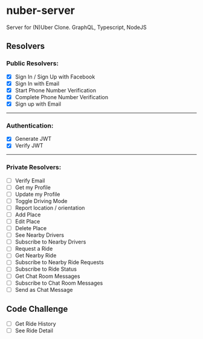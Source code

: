 # nuber-server

Server for (N)Uber Clone. GraphQL, Typescript, NodeJS

## Resolvers

### Public Resolvers:

- [x] Sign In / Sign Up with Facebook
- [x] Sign In with Email
- [x] Start Phone Number Verification
- [x] Complete Phone Number Verification
- [x] Sign up with Email

---

### Authentication:

- [x] Generate JWT
- [x] Verify JWT

---

### Private Resolvers:

- [ ] Verify Email
- [ ] Get my Profile
- [ ] Update my Profile
- [ ] Toggle Driving Mode
- [ ] Report location / orientation
- [ ] Add Place
- [ ] Edit Place
- [ ] Delete Place
- [ ] See Nearby Drivers
- [ ] Subscribe to Nearby Drivers
- [ ] Request a Ride
- [ ] Get Nearby Ride
- [ ] Subscribe to Nearby Ride Requests
- [ ] Subscribe to Ride Status
- [ ] Get Chat Room Messages
- [ ] Subscribe to Chat Room Messages
- [ ] Send as Chat Message

## Code Challenge

- [ ] Get Ride History
- [ ] See Ride Detail
